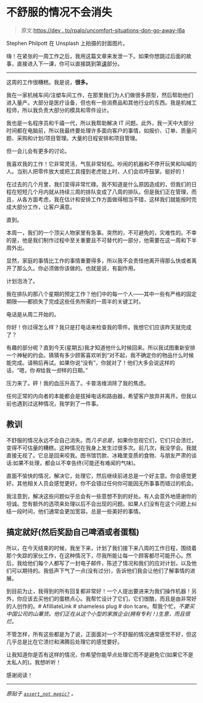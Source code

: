 # 不舒服的情况不会消失

> 原文:[https://dev . to/rpalo/uncomfort-situations-don-go-away-l6a](https://dev.to/rpalo/uncomfortable-situations-dont-go-away-l6a)

Stephen Philpott 在 Unsplash 上拍摄的封面图片。

嗨！在紧张的一周工作之后，我用这篇文章来发泄一下。如果你想跳过后面的故事，直接进入下一课，你可以直接跳到第[课](#the-lesson)部分。

* * *

这周的工作很糟糕。我是说，**很多。**

我在一家机械车间/注塑车间工作，在那里我们为人们做很多原型，然后帮助他们进入量产。大部分是医疗设备，但也有一些消费品和其他行业的东西。我是机械工程师，所以我负责大部分的模具和零件设计。

我也是一名程序员和千禧一代，所以我帮助解决 IT 问题。此外，我一天中大部分时间都在电脑前，所以我最终要处理许多面向客户的事情，如报价、订单、质量问题、采购和计划/项目管理。大量的日程安排和项目管理。

但一会儿会有更多的讨论。

我喜欢我的工作！它非常灵活，气氛非常轻松。吵闹的机器和不停开玩笑和叫喊的人。当别人把零件放大或把工具撞到老虎钳上时，人们会欢呼鼓掌。挺好的！

在过去的几个月里，我们变得非常忙碌。我不知道是什么原因造成的，但我们的日程在短短几个月内就从持续三周的排队变成了八周的排队。但是我们正在管理，而且，从各方面考虑，我在估计和安排工作方面做得相当不错，这样我们就能按时完成大部分工作，让客户满意。

直到。

本周一，我们的一个顶尖人物家里有急事。突然的，不可避免的，灾难性的。不幸的是，他是我们制作过程中至关重要且不可替代的一部分，他需要在这一周和下半周外出。

显然，家庭的事情比工作的事情重要得多，所以我不会责怪他离开得那么快或者离开了那么久。你必须做你该做的。也就是说，有副作用。

计划泡汤了。

我在排队的那八个星期的预定工作？他们中的每一个人——其中一些有严格的固定期限——都损失了完成这些任务所需的一周半的关键工时。

电话是从周二开始的。

你好！你过得怎么样？我只是打电话来检查我的零件。我想它们应该昨天就完成了？

有趣的部分呢？直到今天(星期五)我才知道他什么时候回来。所以我试图重新安排一个神秘的约会。猜猜有多少顾客喜欢听到“对不起，我不确定你的物品什么时候能完成。请稍后再试。如果你说“没有”，你就对了！他们大多会说这样的话，“嗯，你*有*给我*一些*样的日期。”

压力来了。砰！我的血压升高了。卡普洛维消除了我的焦虑。

任何正常的内向者的本能都会是拔掉电话和路由器，希望客户放弃并离开。但我以前也遇到过这种情况，我学到了一件事。

## 教训

不舒服的情况永远不会自己消失。而*几乎总是*，如果你忽视它们，它们只会溃烂，变得不可估量的糟糕。这种情况在我身上发生过很多次。前几次，我没学会。我就直接无视了。它总是回来咬我。图书馆罚款、冰箱里变质的食物、与朋友严肃的谈话:如果不处理，都会以不幸告终(可能还有难闻的气味)。

直面不愉快的情况，解决它，处理它，然后继续前进总是一个好主意。你会感觉更好。其他相关人员会感觉更好。你不会错过任何你可能因无所事事而错过的机会。

我注意到，解决这些问题似乎总会有一些意想不到的好处。有人会意外地感谢你的坦诚。您有额外的选项来处理以后不会出现的问题。如果人们没有在这个问题上纠结一段时间，他们通常会更加宽容。总是一些美好的事情。

## [](#just-handle-it-and-then-reward-yourself-with-beer-or-cake)搞定就好(然后奖励自己啤酒或者蛋糕)

所以，在今天结束的时候，我坐下来，计划了我们接下来八周的工作日程，围绕着那个失踪的家伙工作，在这种情况下，尽我所能让每一个顾客都尽可能开心。然后，我给他们每个人都写了一封电子邮件，陈述了情况和我们的应对计划，以及他们可以期待的。我低声下气了一点(没有过分)，告诉他们我会让他们了解事情的进展。

到目前为止，我得到的所有回复都非常好！一个人提出要进来为我们操作机器！另外，你应该去买他们的蛋糕点心。我帮忙设计了它们，它们很酷，而且是由非常好的人创作的。# AfilliateLink # shameless plug # don tcare。帮我个忙，*不要买中国公司的山寨货。他们正在从这个小型的家族企业(拥有专利！)生意，而且很烂。*

不管怎样，所有这些都是为了说，正面面对一个不舒服的情况通常感觉不好，但这几乎总是比在它溃烂和沸腾后处理它的感觉要好。

让我知道你是否有这样的情况，你希望你能早点处理它而不是避免它(如果它不是太私人的)。我想听听！

感谢阅读！

* * *

*原贴于 [`assert_not magic?`](https://assertnotmagic.com/2018/10/12/uncomfortable-things/) 。*